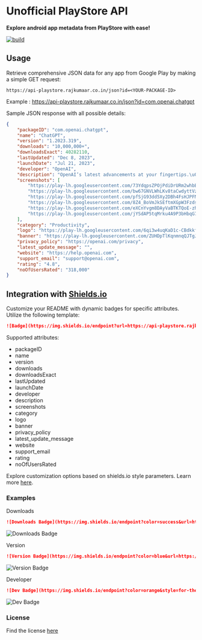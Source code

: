 # Unofficial PlayStore API

**Explore android app metadata from PlayStore with ease!**

[![build](https://github.com/rajkumaar23/api-playstore/actions/workflows/deploy.yaml/badge.svg)](https://github.com/rajkumaar23/api-playstore/actions/workflows/deploy.yaml)

## Usage

Retrieve comprehensive JSON data for any app from Google Play by making a simple GET request:
```
https://api-playstore.rajkumaar.co.in/json?id=<YOUR-PACKAGE-ID>
```
Example : https://api-playstore.rajkumaar.co.in/json?id=com.openai.chatgpt

Sample JSON response with all possible details:
```json
{
    "packageID": "com.openai.chatgpt",
    "name": "ChatGPT",
    "version": "1.2023.319",
    "downloads": "10,000,000+",
    "downloadsExact": 40282110,
    "lastUpdated": "Dec 8, 2023",
    "launchDate": "Jul 21, 2023",
    "developer": "OpenAI",
    "description": "OpenAI’s latest advancements at your fingertips.\u003cbr\u003e\u003cbr\u003eThis official app is free, syncs your history across devices, and brings you the newest model improvements from OpenAI.\u003cbr\u003e\u003cbr\u003eWith ChatGPT in your pocket, you’ll find:\u003cbr\u003e\u003cbr\u003e· Instant answers\u003cbr\u003e· Tailored advice\u003cbr\u003e· Creative inspiration\u003cbr\u003e· Professional input\u003cbr\u003e· Learning opportunities\u003cbr\u003e\u003cbr\u003eJoin millions of users and try out the app that’s been captivating the world. Download ChatGPT today.\u003cbr\u003e\u003cbr\u003eTerms of service \u0026amp; privacy policy:\u003cbr\u003ehttps://openai.com/policies/terms-of-use\u003cbr\u003ehttps://openai.com/policies/privacy-policy",
    "screenshots": [
        "https://play-lh.googleusercontent.com/73YdqpsZPOjPdiDrURm2whbE-CAoIvPLPSpoH76y4vDz-K19JDIutwWBiHWY-1SzACs",
        "https://play-lh.googleusercontent.com/bw67GNVLWhLKv8taCwdyttVzmI0R-NVHOZ6ms33Cpz1UVNn9ZAR_B2E_PbtIeouKDoQ",
        "https://play-lh.googleusercontent.com/pfSjG93dd5Xy2DBh4FsHJPFNWz5sXB1Dwg_qPzeXXw_P7Mq6oJxQz8FrdW1dEj8K6IXN",
        "https://play-lh.googleusercontent.com/8Z4_BoVmJkSEftmXGpW3Fzdstq9DZKO55BrOfDhpOuPTV3Hdm5ADdTAQ3LIKmE9uwUj6",
        "https://play-lh.googleusercontent.com/eXCnYvgm8DAyVaBTKTQoE-zhhvI1VcsuCunsEOtmZmjkFtrNoC1GqoXb4zeFbCJQgw",
        "https://play-lh.googleusercontent.com/jYSdAP5tqMrku4A9P3bHbqG7vnuQOtpAfzMJ_y7sGDusu4Bd-myy0A5eOZYYj3D73sc"
    ],
    "category": "Productivity",
    "logo": "https://play-lh.googleusercontent.com/6qi3w4uqKaD1c-CBdkkfO6IL0lH4OoCTEdiX0oYbLFxwfvxu1t8vuwHcagdYSFmFKmI",
    "banner": "https://play-lh.googleusercontent.com/ZUHDpTlKqnmnqQJTgJIy2hdrYy0oqhF7v3pbjMcoYDjBr843HxPzQnvZU6TczCZPRwg",
    "privacy_policy": "https://openai.com/privacy",
    "latest_update_message": "",
    "website": "https://help.openai.com",
    "support_email": "support@openai.com",
    "rating": "4.8",
    "noOfUsersRated": "318,000"
}
```

## Integration with [Shields.io](https://shields.io)
Customize your README with dynamic badges for specific attributes. Utilize the following template:
```markdown
![Badge](https://img.shields.io/endpoint?url=https://api-playstore.rajkumaar.co.in/<ATTRIBUTE-NAME>?id=<PACKAGE-ID>)
```
Supported attributes: 
- packageID
- name
- version
- downloads
- downloadsExact
- lastUpdated
- launchDate
- developer
- description
- screenshots
- category
- logo
- banner
- privacy_policy
- latest_update_message
- website
- support_email
- rating
- noOfUsersRated

Explore customization options based on shields.io style parameters. Learn more [here](https://shields.io/).

### Examples

Downloads
```markdown
![Downloads Badge](https://img.shields.io/endpoint?color=success&url=https://api-playstore.rajkumaar.co.in/downloads?id=com.openai.chatgpt)
```
![Downloads Badge](https://img.shields.io/endpoint?color=success&url=https://api-playstore.rajkumaar.co.in/downloads?id=com.openai.chatgpt)

Version
```markdown
![Version Badge](https://img.shields.io/endpoint?color=blue&url=https://api-playstore.rajkumaar.co.in/version?id=com.openai.chatgpt)
```
![Version Badge](https://img.shields.io/endpoint?color=blue&url=https://api-playstore.rajkumaar.co.in/version?id=com.openai.chatgpt)

Developer
```markdown
![Dev Badge](https://img.shields.io/endpoint?color=orange&style=for-the-badge&url=https://api-playstore.rajkumaar.co.in/developer?id=com.openai.chatgpt)
```
![Dev Badge](https://img.shields.io/endpoint?color=orange&style=for-the-badge&url=https://api-playstore.rajkumaar.co.in/developer?id=com.openai.chatgpt)

### License
Find the license [here](LICENSE)


